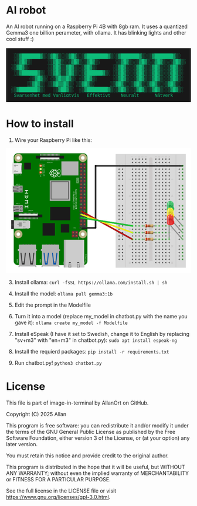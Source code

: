 # AI robot
An AI robot running on a Raspberry Pi 4B with 8gb ram. It uses a quantized Gemma3 one billion perameter, with ollama. It has blinking lights and other cool stuff :)<br><br>
<img src="img.png" alt="Icon" width="600px">

# How to install
1. Wire your Raspberry Pi like this:<br>
<img src="scematic.png" alt="Icon" width="600px">

3. Install ollama:
 ```curl -fsSL https://ollama.com/install.sh | sh ```
 
4. Install the model: ```ollama pull gemma3:1b```

5. Edit the prompt in the Modelfile

6. Turn it into a model (replace my_model in chatbot.py with the name you gave it): ```ollama create my_model -f Modelfile```

7. Install eSpeak (I have it set to Swedish, change it to English by replacing "sv+m3" with "en+m3" in chatbot.py): ```sudo apt install espeak-ng```

8. Install the requierd packages: ```pip install -r requirements.txt```

9. Run chatbot.py! ```python3 chatbot.py```

# License
This file is part of image-in-terminal by AllanOrt on GitHub.

Copyright (C) 2025 Allan

This program is free software: you can redistribute it and/or modify
it under the terms of the GNU General Public License as published by
the Free Software Foundation, either version 3 of the License, or
(at your option) any later version.

You must retain this notice and provide credit to the original author.

This program is distributed in the hope that it will be useful,
but WITHOUT ANY WARRANTY; without even the implied warranty of
MERCHANTABILITY or FITNESS FOR A PARTICULAR PURPOSE.

See the full license in the LICENSE file or visit https://www.gnu.org/licenses/gpl-3.0.html.
